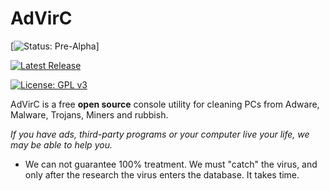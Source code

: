 # AdVirC

[![Status: Pre-Alpha](https://img.shields.io/badge/Status-Pre--Alpha-black.svg?style=for-the-badge)]
<!--
[![Status: Alpha](https://img.shields.io/badge/Status-Alpha-red.svg?style=for-the-badge)]
[![Status: Beta](https://img.shields.io/badge/Status-Beta-yellow.svg?style=for-the-badge)]
[![Status: Release](https://img.shields.io/badge/Status-Release-green.svg?style=for-the-badge)]
-->

[![Latest Release](https://img.shields.io/badge/Latest-Release-blue.svg?style=for-the-badge)](https://sites.google.com/view/advirc)

[![License: GPL v3](https://img.shields.io/badge/License-GPLv3-black.svg?style=for-the-badge)](https://www.gnu.org/licenses/gpl-3.0)

AdVirC is a free **open source** console utility for cleaning PCs from Adware, Malware, Trojans, Miners and rubbish.

*If you have ads, third-party programs or your computer live your life, we may be able to help you.*

- We can not guarantee 100% treatment. We must "catch" the virus, and only after the research the virus enters the database. It takes time.